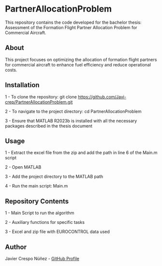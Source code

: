 # PartnerAllocationProblem
This repository contains the code developed for the bachelor thesis: Assessment of the Formation Flight Partner Allocation Problem for Commercial Aircraft.

## About
This project focuses on optimizing the allocation of formation flight partners for commercial aircraft to enhance fuel efficiency and reduce operational costs.

## Installation
1 - To clone the repository:
git clone https://github.com/Javi-crep/PartnerAllocationProblem.git

2 - To navigate to the project directory:
cd PartnerAllocationProblem

3 - Ensure that MATLAB R2023b is installed with all the necessary packages described in the thesis document

## Usage
1 - Extract the excel file from the zip and add the path in line 6 of the Main.m script

2 - Open MATLAB

3 - Add the project directory to the MATLAB path

4 - Run the main script: Main.m

## Repository Contents
1 - Main Script to run the algorithm

2 - Auxiliary functions for specific tasks

3 - Excel and zip file with EUROCONTROL data used

## Author
Javier Crespo Núñez - [GitHub Profile](https://github.com/Javi-crep)




